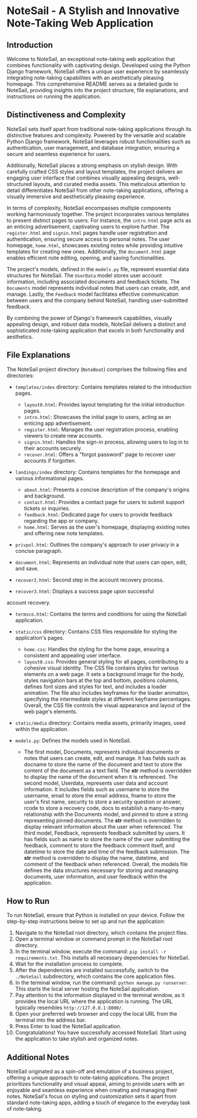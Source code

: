 # NoteSail - A Stylish and Innovative Note-Taking Web Application

## Introduction

Welcome to NoteSail, an exceptional note-taking web application that combines functionality with captivating design. Developed using the Python Django framework, NoteSail offers a unique user experience by seamlessly integrating note-taking capabilities with an aesthetically pleasing homepage. This comprehensive README serves as a detailed guide to NoteSail, providing insights into the project structure, file explanations, and instructions on running the application.

## Distinctiveness and Complexity

NoteSail sets itself apart from traditional note-taking applications through its distinctive features and complexity. Powered by the versatile and scalable Python Django framework, NoteSail leverages robust functionalities such as authentication, user management, and database integration, ensuring a secure and seamless experience for users.

Additionally, NoteSail places a strong emphasis on stylish design. With carefully crafted CSS styles and layout templates, the project delivers an engaging user interface that combines visually appealing designs, well-structured layouts, and curated media assets. This meticulous attention to detail differentiates NoteSail from other note-taking applications, offering a visually immersive and aesthetically pleasing experience.

In terms of complexity, NoteSail encompasses multiple components working harmoniously together. The project incorporates various templates to present distinct pages to users. For instance, the `intro.html` page acts as an enticing advertisement, captivating users to explore further. The `register.html` and `signin.html` pages handle user registration and authentication, ensuring secure access to personal notes. The user homepage, `home.html`, showcases existing notes while providing intuitive templates for creating new ones. Additionally, the `document.html` page enables efficient note editing, opening, and saving functionalities.

The project's models, defined in the `models.py` file, represent essential data structures for NoteSail. The `UserData` model stores user account information, including associated documents and feedback tickets. The `Documents` model represents individual notes that users can create, edit, and manage. Lastly, the `Feedback` model facilitates effective communication between users and the company behind NoteSail, handling user-submitted feedback.

By combining the power of Django's framework capabilities, visually appealing design, and robust data models, NoteSail delivers a distinct and sophisticated note-taking application that excels in both functionality and aesthetics.

## File Explanations

The NoteSail project directory (`NoteBoat`) comprises the following files and directories:

- `templates/index` directory: Contains templates related to the introduction pages.
  - `layout0.html`: Provides layout templating for the initial introduction pages.
  - `intro.html`: Showcases the initial page to users, acting as an enticing app advertisement.
  - `register.html`: Manages the user registration process, enabling viewers to create new accounts.
  - `signin.html`: Handles the sign-in process, allowing users to log in to their accounts securely.
  - `recover.html`: Offers a "forgot password" page to recover user accounts if forgotten.

- `landings/index` directory: Contains templates for the homepage and various informational pages.
  - `about.html`: Presents a concise description of the company's origins and background.
  - `contact.html`: Provides a contact page for users to submit support tickets or inquiries.
  - `feedback.html`: Dedicated page for users to provide feedback regarding the app or company.
  - `home.html`: Serves as the user's homepage, displaying existing notes and offering new note templates.

- `privpol.html`: Outlines the company's approach to user privacy in a concise paragraph.
- `document.html`: Represents an individual note that users can open, edit, and save.
- `recover2.html`: Second step in the account recovery process.
- `recover3.html`: Displays a success page upon successful

 account recovery.
- `termsco.html`: Contains the terms and conditions for using the NoteSail application.

- `static/css` directory: Contains CSS files responsible for styling the application's pages.
  - `home.css`: Handles the styling for the home page, ensuring a consistent and appealing user interface.
  - `layout0.css`: Provides general styling for all pages, contributing to a cohesive visual identity. The CSS file contains styles for various elements on a web page. It sets a background image for the body, styles navigation bars at the top and bottom, positions columns, defines font sizes and styles for text, and includes a loader animation. The file also includes keyframes for the loader animation, specifying the intermediate styles at different keyframe percentages. Overall, the CSS file controls the visual appearance and layout of the web page's elements.

- `static/media` directory: Contains media assets, primarily images, used within the application.

- `models.py`: Defines the models used in NoteSail.
  - The first model, Documents, represents individual documents or notes that users can create, edit, and manage. It has fields such as docname to store the name of the document and text to store the content of the document as a text field. The __str__ method is overridden to display the name of the document when it is referenced.
The second model, Userdata, represents user data and account information. It includes fields such as username to store the username, email to store the email address, fname to store the user's first name, security to store a security question or answer, rcode to store a recovery code, docs to establish a many-to-many relationship with the Documents model, and pinned to store a string representing pinned documents. The __str__ method is overridden to display relevant information about the user when referenced.
The third model, Feedback, represents feedback submitted by users. It has fields such as name to store the name of the user submitting the feedback, comment to store the feedback comment itself, and datetime to store the date and time of the feedback submission. The __str__ method is overridden to display the name, datetime, and comment of the feedback when referenced.
Overall, the models file defines the data structures necessary for storing and managing documents, user information, and user feedback within the application.

## How to Run

To run NoteSail, ensure that Python is installed on your device. Follow the step-by-step instructions below to set up and run the application:

1. Navigate to the NoteSail root directory, which contains the project files.
2. Open a terminal window or command prompt in the NoteSail root directory.
3. In the terminal window, execute the command: `pip install -r requirements.txt`. This installs all necessary dependencies for NoteSail.
4. Wait for the installation process to complete.
5. After the dependencies are installed successfully, switch to the `./NoteSail` subdirectory, which contains the core application files.
6. In the terminal window, run the command: `python manage.py runserver`. This starts the local server hosting the NoteSail application.
7. Pay attention to the information displayed in the terminal window, as it provides the local URL where the application is running. The URL typically resembles `http://127.0.0.1:8000/`.
8. Open your preferred web browser and copy the local URL from the terminal into the address bar.
9. Press Enter to load the NoteSail application.
10. Congratulations! You have successfully accessed NoteSail. Start using the application to take stylish and organized notes.

## Additional Notes

NoteSail originated as a spin-off and emulation of a business project, offering a unique approach to note-taking applications. The project prioritizes functionality and visual appeal, aiming to provide users with an enjoyable and seamless experience when creating and managing their notes. NoteSail's focus on styling and customization sets it apart from standard note-taking apps, adding a touch of elegance to the everyday task of note-taking.
